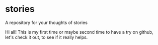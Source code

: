 # stories
A repository for your thoughts of stories

Hi all!
This is my first time or maybe second time to have a try on github, let's check it out, to see if it really helps.
